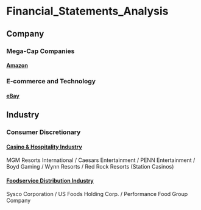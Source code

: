 # Financial_Statements_Analysis
## Company
### Mega-Cap Companies
#### [Amazon](Amazon_Analysis/Amazon_Analysis.pdf)
### E-commerce and Technology
#### [eBay](eBay_Analysis/eBay_Analysis.pdf)
## Industry
### Consumer Discretionary
#### [Casino & Hospitality Industry](Casino_Hospitability_Industry_Analysis/Casino_Hospitality_Industry_Analysis.pdf) 
MGM Resorts International / Caesars Entertainment / PENN Entertainment / Boyd Gaming / Wynn Resorts / Red Rock Resorts (Station Casinos)
#### [Foodservice Distribution Industry](Foodservice_Distribution_Industry_Analysis/Foodservice_Distribution_Industry_Analysis.pdf) 
Sysco Corporation / US Foods Holding Corp. / Performance Food Group Company
